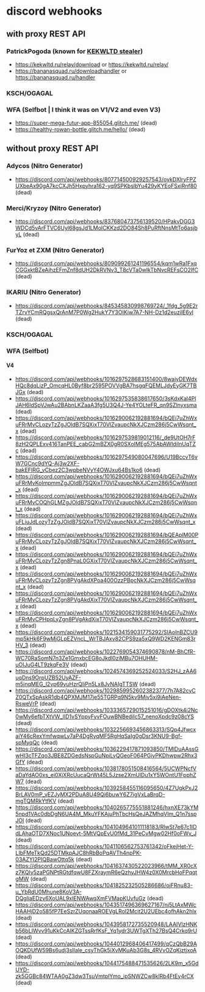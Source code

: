 # discord webhooks 
## with proxy REST API
### PatrickPogoda (known for [KEKWLTD stealer](https://gist.github.com/eset-research/b59dac8bea700ddf91881f3de81d287b))
- https://kekwltd.ru/relay/download or https://kekwltd.ru/relay/ 
- https://bananasquad.ru/downloadhandler or https://bananasquad.ru/handler 
### KSCH/OGAGAL
### WFA (Selfbot | I think it was on V1/V2 and even V3)
- https://super-mega-futur-app-855054.glitch.me/ (dead)
- https://healthy-rowan-bottle.glitch.me/hello/ (dead)

## without proxy REST API
### Adycos (Nitro Generator)
- https://discord.com/api/webhooks/807714500929257543/ovkDXlryFPZUXbeAx90gA7kcCXJh5Hxpyhra162-yq9SPKbslbYu429yKYEoFSxiRnf80 (dead)
### Merci/Kryzoy (Nitro Generator)
- https://discord.com/api/webhooks/837680473756139520/HPakvDGG3WDCd5vArFTVC6Uyl68gsJd1LMoICKKzd2DO84Sh8PuRftNnsMtTo6asjbyL (dead)
### FurYoz et ZXM (Nitro Generator)
- https://discord.com/api/webhooks/809099261241196554/kqm1wRa1FxqCGGxktBZeAihzEFmZnf8dUH2DkRVNv3_T8cVTa0wIkTbNvcREFsCO2IfC (dead)
### IKARIU (Nitro Generator)
- https://discord.com/api/webhooks/845345830998769724/_1fdg_5g9E2rTZrvYCmRQgsxQrAnM7P0Wg2HukY7Y3OIKiw7A7-NH-Dz1d2euzilE6yI (dead)
### KSCH/OGAGAL
### WFA (Selfbot) 
#### V4 
- https://discord.com/api/webhooks/1016297528683151400/8wajyDEWdxHQc8dqLizP_OmcqHL0Byf8br2595POVVgBA7hsgqFQEMLJdyEyGK7TBJGx (dead)
- https://discord.com/api/webhooks/1016297535838617650/3sKdxKal4PlJAH6IdSpVJwAu2BAbnLKZaaA3fg5U3Q4J-Ye4YOLteFR_qn9SZlnyxsma (dead)
- https://discord.com/api/webhooks/1016290062192881694/bQEi7uZhWxuFRrMvCLozyTzZgJOldB7SQXixT70VlZvaupcNkXJCzm286j5CwWsqnt_x (dead)
- https://discord.com/api/webhooks/1016297539819012116/_de9UtOH7rF8zH2QPLExv416TanPEE_cabG2mBZX0gR0SXoIMEg575AbAWIdiInUqTZc (dead)
- https://discord.com/api/webhooks/1016297549080047696/U19BccvT6vW7GCnc9dYQ-Aj3w2XF-bakEFIRG_vCbez2C3wpbeNVyY4OWJxu64Bs1ko6 (dead)
- https://discord.com/api/webhooks/1016290062192881694/bQEi7uZhWxuFRrMvKolmpmmZgJOldB7SQXixT70VlZvaupcNkXJCzm286j5CwWsqnt_x (dead)
- https://discord.com/api/webhooks/1016290062192881694/bQEi7uZhWxuFRrMvCOQhGLMZgJOldB7SQXixT70VlZvaupcNkXJCzm286j5CwWsqnt_x (dead)
- https://discord.com/api/webhooks/1016290062192881694/bQEi7uZhWxuFLiuJdLozyTzZgJOldB7SQXixT70VlZvaupcNkXJCzm286j5CwWsqnt_x (dead)
- https://discord.com/api/webhooks/1016290062192881694/bQEAplM00PuFRrMvCLozyTzZgJOldB7SQXixT70VlZvaupcNkXJCzm286j5CwWsqnt_x (dead)
- https://discord.com/api/webhooks/1016290062192881694/bQEi7uZhWxuFRrMvCLozyTzZgn8PnaL0GXixT70VlZvaupcNkXJCzm286j5CwWsqnt_x (dead)
- https://discord.com/api/webhooks/1016290062192881694/bQEi7uZhWxuFRrMvCLozyTzZgn8PVgAkdXPoa400OzzPBpcNkXJCzm286j5CwWsqnt_x (dead)
- https://discord.com/api/webhooks/1016290062192881694/bQEi7uZhWxuFRrMvCLozyTzZgn8PVgAkdXixT70VlZvaupcNkXJCzm286j5CwWsqnt_x (dead)
- https://discord.com/api/webhooks/1016290062192881694/bQEi7uZhWxuFRrMvCPHpqLyZgn8PVgAkdXixT70VlZvaupcNkXJCzm286j5CwWsqnt_x (dead)
- https://discord.com/api/webhooks/1021534159031775292/SIAolnBZCU9mp5kHk6F9wMjGLpEZVncL_WrTBJAxv82CPS9za5xQ9WD2KENGm83rHV_3 (dead)
- https://discord.com/api/webhooks/1022769054374690878/nM-BhCfR-WC70RaSomN7n3Ze1GmxbcEG8oJkdl0ziMBu7OHUHM-uOIJuG4LT9zkqFe3V (dead)
- https://discord.com/api/webhooks/1024574369252524033/S2HJ_zAA6uqDns9OrpUZB52UyAZF-m5inqMEG_l2vp69yuHzrQIiPn5Lx8JvNAIgTTSW (dead)
- https://discord.com/api/webhooks/1029859952602382377/7h7A82cyCZ0QTxSpAskR1db4QPXMJM17je55TGRPq9N5kv9Mjv5xi9iAeNen-RsweVrP (dead)
- https://discord.com/api/webhooks/1033365729015251016/gDOXtk4i2Nc0wMy6efbTXtVW_lID1vSYppyFyvFOuwBNBediIc57_nenoXpdc9z08cYS (dead)
- https://discord.com/api/webhooks/1032256693456863313/SQp4JfwcxaiY46cRexYmfwqwLy7aP4DgRyqMF5RgHqSaIg0gDsr3KNU9-Bgf-spMyqQc (dead)
- https://discord.com/api/webhooks/1036229417871093850/TMlDuAAssGwHI3cTFZqo3JBE8ZDGedsNspGuNpiLyQGeoF064PGiyPKDhwpw2Rhx3GfY (dead)
- https://discord.com/api/webhooks/1038178051508416564/5UCWPNcfVaDaYdAO0xs_ei0XjXRcUucaQrWt45L5Jzse2XmUlDu1xY5WOntU1FpphZW7 (dead)
- https://discord.com/api/webhooks/1039258455116095650/4Z7UgkPxJ2BrLAV0mP_vEZJyMX2PDuA8U49Qi6buwY6Z7igVxLaBrqD-mgTQMRkYtfKV (dead)
- https://discord.com/api/webhooks/1040265775551881246/hxnXE73kYM5npd1VAc0dbDgN6UA4M_MkuYFKAjuPhTbcHsQeJAZMhqVlm_Q1n7sspJOl (dead)
- https://discord.com/api/webhooks/1041049641011118183/RlwSt7e67c1IDdLAhaOTD7XNoc1UNoeyt-5MtVQpEvU0fMd_31PeCvMgw02Hf0oFWv_J (dead)
- https://discord.com/api/webhooks/1041106562753761342/oFkejHet-Y-LIbFMeTkQd25DTMkpAJC8hRbBoPqAVTh4npPK-03AZYI2PIQBawOttq5k (dead)
- https://discord.com/api/webhooks/1041637430522023966/tMM_XR0cXz7KQIy5zaPGNPtRGtdfqwU8FZXraymR6eQzhyJHW4z0X0MrcbHoFPqqtgMW (dead)
- https://discord.com/api/webhooks/1041825232505286686/ojFRnu83-u_YbRdU0Mhune8KoV3A-DQgliaEDzv6XoUAL9xIENWAwqXmFVMapKUvfuGz (dead)
- https://discord.com/api/webhooks/1043517496369627167/nj5LtAxMWcHAAHjD2o585fP7EeSzrZUqonaaROEVgLRol2Mcit2U2UEbc4ofhAkn2hlx (dead)
- https://discord.com/api/webhooks/1043958172735520948/LAAIVlzHNKb56bLIWvv91uKkCcAIKZGTssRrfKsF_Yq1ydr3UWTgXTh27BsQ4Crkq9rU (dead)
- https://discord.com/api/webhooks/1044012968406417499/qCzQbB29AOQKDUfW59Bs6udj3sIlale_csyThGk5iXvMKuAb3G8s_4RVvOZqKjztjxoA (dead)
- https://discord.com/api/webhooks/1044175488471535626/2LK9m_x5GdUYD-zk5GGBc84WTAA0gZ3dw3TsuVmtplYmo_ipSNWZCw8klRb4FtEy4rCX (dead)
